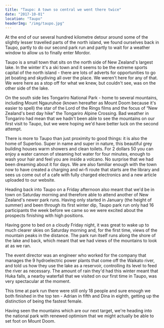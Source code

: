 ```yaml
---
title: "Taupo: A town so central we went there twice"
date: "2017-10-01"
location: "Taupo"
headerImg: "/img/taupo.jpg"
---
```


At the end of our several hundred kilometre detour around some of the slightly lesser travelled parts of the north island, we found ourselves back in Taupo, partly to do our second park run and partly to wait for a weather window to allow us to finally enter Mordor.

Taupo is a small town that sits on the north side of New Zealand's largest lake. In the winter it's a ski town and it seems to be the extreme sports capital of the north island - there are lots of adverts for opportunities to go jet boating and skydiving all over the place. We weren't here for any of that. We were here as a stop off for what we knew, but couldn't see, was on the other side of the lake.

On the south side lies Tongariro National Park - home to several mountains, including Mount Ngauruhoe (known hereafter as Mount Doom because it's easier to spell) the star of the Lord of the Rings films and the focus of “New Zealand's best day hike” the Tongariro Alpine Crossing. Bad weather in Tongariro had mean that we hadn't been able to see the mountains on our first visit to Taupo, but we were hoping we'd have better luck on the second attempt.

There is more to Taupo than just proximity to good things: it is also the home of Superloo. Super in name and super in nature, this beautiful grey building houses warm showers and clean toilets. For 2 dollars 50 you can enjoy a water cannon of steaming hot water for four minutes, enough to wash your hair and feel you are inside a volcano. No surprise that we had been dreaming about it for days. We are also familiar enough with the town now to have created a charging and wi-fi route that starts are the library and sees us come out of a cafe with fully charged electronics and a new article uploaded to our website.

<div><photo url="/img/superloo.jpg"></photo></div>

Heading back into Taupo on a Friday afternoon also meant that we'd be in town on Saturday morning and therefore able to attend another of New Zealand's newer park runs. Having only started in January (the height of summer) and been through its first winter dip, Taupo park run only had 16 participants the week before we came so we were excited about the prospects finishing with high positions.

Having gone to bed on a cloudy Friday night, it was great to wake up to much clearer skies on Saturday morning and, for the first time, views of the mountain peaks in the distance. The park run itself runs along the shore of the lake and back, which meant that we had views of the mountains to look at as we ran.

<div><photo url="/img/taupo-parkrun.jpg" caption="The lakeside path of Taupo Park Run"></photo></div>

The event director was an engineer who worked for the company that manages the 9 hydroelectric power plants that come off the Waikato river, and told us how they use the lake as a reservoir, controlling its level to feed the river as necessary. The amount of rain they'd had this winter meant that Huka falls, a nearby waterfall that we visited on our first time in Taupo, was very spectacular at the moment.

<div><photo url="/img/huka-falls.jpg" caption="Huka Falls, 9km out of Taupo"></photo></div>

This time at park run there were still only 18 people and sure enough we both finished in the top ten - Adrian in fifth and Dina in eighth, getting up the distinction of being the fastest female.

Having seen the mountains which are our next target, we're heading into the national park with renewed optimism that we might actually be able to set foot on Mount Doom.

